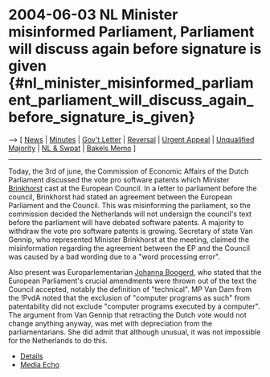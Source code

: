 # 2004-06-03 NL Minister misinformed Parliament, Parliament will discuss again before signature is given {#nl_minister_misinformed_parliament_parliament_will_discuss_again_before_signature_is_given}

\--\> \[ [ News](SwpatcninoEn "wikilink") \| [
Minutes](NlparlDetal040603En "wikilink") \| [ Gov\'t
Letter](NlGovLttr0406En "wikilink") \| [
Reversal](ConsReversEn "wikilink") \| [ Urgent
Appeal](LtrCons0406En "wikilink") \| [ Unqualified
Majority](ConsRepr0406En "wikilink") \| [ NL &
Swpat](SwpatnlEn "wikilink") \| [ Bakels
Memo](Bakels040614En "wikilink") \]

------------------------------------------------------------------------

Today, the 3rd of june, the Commission of Economic Affairs of the Dutch
Parliament discussed the vote pro software patents which Minister [
Brinkhorst](LaurensJanBrinkhorstEn "wikilink") cast at the European
Council. In a letter to parliament before the council, Brinkhorst had
stated an agreement between the European Parliament and the Council.
This was misinforming the parliament, so the commission decided the
Netherlands will not undersign the council\'s text before the parliament
will have debated software patents. A majority to withdraw the vote pro
software patents is growing. Secretary of state Van Gennip, who
represented Minister Brinkhorst at the meeting, claimed the
misinformation regarding the agreement between the EP and the Council
was caused by a bad wording due to a \"word processing error\".

Also present was Europarlementarian [ Johanna
Boogerd](JohannaBoogerdEn "wikilink"), who stated that the European
Parliament\'s crucial amendments were thrown out of the text the Council
accepted, notably the definition of \"technical\". MP Van Dam from the
!PvdA noted that the exclusion of \"computer programs as such\" from
patentability did not exclude \"computer programs executed by a
computer\". The argument from Van Gennip that retracting the Dutch vote
would not change anything anyway, was met with depreciation from the
parliamentarians. She did admit that although unusual, it was not
impossible for the Netherlands to do this.

-   [ Details](NlparlDetal040603En "wikilink")
-   [ Media Echo](NlparlMedia040603En "wikilink")
